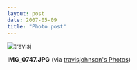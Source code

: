 ```yaml
---
layout: post
date: 2007-05-09
title: "Photo post"
---
```

![travisj](/images/06fc7531d2a516f158eec4fa17e6d913e2b612b73bc4df76b97784ea5797ab68.jpg)

<b>IMG_0747.JPG</b> (via <a href="http://www.flickr.com/photos/travisjohnson/491234311/">travisjohnson's Photos</a>)